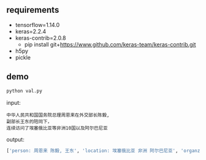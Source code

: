 ## requirements 
* tensorflow=1.14.0
* keras=2.2.4
* keras-contrib=2.0.8
  * pip install git+https://www.github.com/keras-team/keras-contrib.git
* h5py 
* pickle

## demo 

```python
python val.py
```
 

input:
```text
中华人民共和国国务院总理周恩来在外交部长陈毅,
副部长王东的陪同下，
连续访问了埃塞俄比亚等非洲10国以及阿尔巴尼亚
```
output:
```python
['person: 周恩来 陈毅, 王东', 'location: 埃塞俄比亚 非洲 阿尔巴尼亚', 'organzation: 中华人民共和国国务院 外交部']
```





